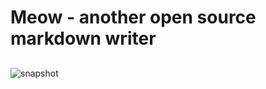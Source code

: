 # Meow - another open source  markdown writer

## 
![snapshot](https://cdn.jsdelivr.net/gh/xurenlu/bed/resource/0f/0f2c0744c4238e5be0973e5fb8977cf6.png)


